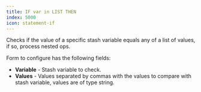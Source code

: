 ```yaml
---
title: IF var in LIST THEN
index: 5000
icon: statement-if
---
```


Checks if the value of a specific stash variable equals any of a list of values, if so, process nested ops.

Form to configure has the following fields:

- **Variable** - Stash variable to check.
- **Values** - Values separated by commas with the values to compare with stash variable, values are of type string.
